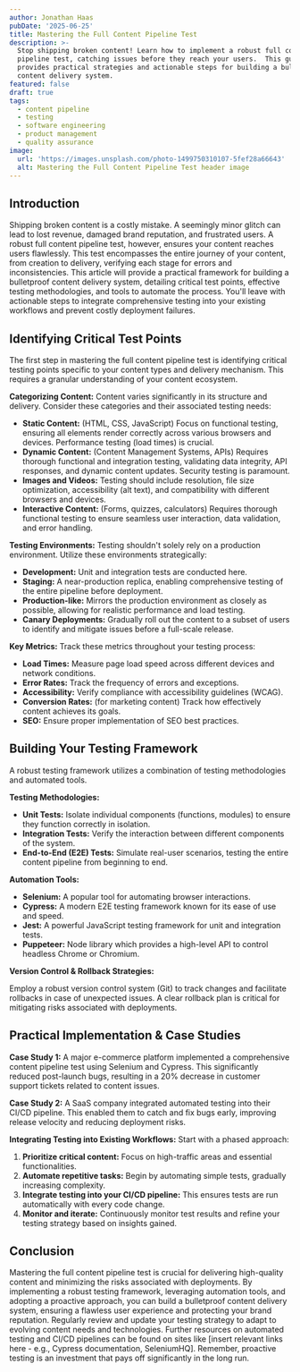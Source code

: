 ```yaml
---
author: Jonathan Haas
pubDate: '2025-06-25'
title: Mastering the Full Content Pipeline Test
description: >-
  Stop shipping broken content! Learn how to implement a robust full content
  pipeline test, catching issues before they reach your users.  This guide
  provides practical strategies and actionable steps for building a bulletproof
  content delivery system.
featured: false
draft: true
tags:
  - content pipeline
  - testing
  - software engineering
  - product management
  - quality assurance
image:
  url: 'https://images.unsplash.com/photo-1499750310107-5fef28a66643'
  alt: Mastering the Full Content Pipeline Test header image
---
```


## Introduction

Shipping broken content is a costly mistake. A seemingly minor glitch can lead to lost revenue, damaged brand reputation, and frustrated users. A robust full content pipeline test, however, ensures your content reaches users flawlessly. This test encompasses the entire journey of your content, from creation to delivery, verifying each stage for errors and inconsistencies. This article will provide a practical framework for building a bulletproof content delivery system, detailing critical test points, effective testing methodologies, and tools to automate the process. You'll leave with actionable steps to integrate comprehensive testing into your existing workflows and prevent costly deployment failures.

## Identifying Critical Test Points

The first step in mastering the full content pipeline test is identifying critical testing points specific to your content types and delivery mechanism. This requires a granular understanding of your content ecosystem.

**Categorizing Content:** Content varies significantly in its structure and delivery. Consider these categories and their associated testing needs:

- **Static Content:** (HTML, CSS, JavaScript) Focus on functional testing, ensuring all elements render correctly across various browsers and devices. Performance testing (load times) is crucial.
- **Dynamic Content:** (Content Management Systems, APIs) Requires thorough functional and integration testing, validating data integrity, API responses, and dynamic content updates. Security testing is paramount.
- **Images and Videos:** Testing should include resolution, file size optimization, accessibility (alt text), and compatibility with different browsers and devices.
- **Interactive Content:** (Forms, quizzes, calculators) Requires thorough functional testing to ensure seamless user interaction, data validation, and error handling.

**Testing Environments:** Testing shouldn't solely rely on a production environment. Utilize these environments strategically:

- **Development:** Unit and integration tests are conducted here.
- **Staging:** A near-production replica, enabling comprehensive testing of the entire pipeline before deployment.
- **Production-like:** Mirrors the production environment as closely as possible, allowing for realistic performance and load testing.
- **Canary Deployments:** Gradually roll out the content to a subset of users to identify and mitigate issues before a full-scale release.

**Key Metrics:** Track these metrics throughout your testing process:

- **Load Times:** Measure page load speed across different devices and network conditions.
- **Error Rates:** Track the frequency of errors and exceptions.
- **Accessibility:** Verify compliance with accessibility guidelines (WCAG).
- **Conversion Rates:** (for marketing content) Track how effectively content achieves its goals.
- **SEO:** Ensure proper implementation of SEO best practices.

## Building Your Testing Framework

A robust testing framework utilizes a combination of testing methodologies and automated tools.

**Testing Methodologies:**

- **Unit Tests:** Isolate individual components (functions, modules) to ensure they function correctly in isolation.
- **Integration Tests:** Verify the interaction between different components of the system.
- **End-to-End (E2E) Tests:** Simulate real-user scenarios, testing the entire content pipeline from beginning to end.

**Automation Tools:**

- **Selenium:** A popular tool for automating browser interactions.
- **Cypress:** A modern E2E testing framework known for its ease of use and speed.
- **Jest:** A powerful JavaScript testing framework for unit and integration tests.
- **Puppeteer:** Node library which provides a high-level API to control headless Chrome or Chromium.

**Version Control & Rollback Strategies:**

Employ a robust version control system (Git) to track changes and facilitate rollbacks in case of unexpected issues. A clear rollback plan is critical for mitigating risks associated with deployments.

## Practical Implementation & Case Studies

**Case Study 1:** A major e-commerce platform implemented a comprehensive content pipeline test using Selenium and Cypress. This significantly reduced post-launch bugs, resulting in a 20% decrease in customer support tickets related to content issues.

**Case Study 2:** A SaaS company integrated automated testing into their CI/CD pipeline. This enabled them to catch and fix bugs early, improving release velocity and reducing deployment risks.

**Integrating Testing into Existing Workflows:** Start with a phased approach:

1. **Prioritize critical content:** Focus on high-traffic areas and essential functionalities.
2. **Automate repetitive tasks:** Begin by automating simple tests, gradually increasing complexity.
3. **Integrate testing into your CI/CD pipeline:** This ensures tests are run automatically with every code change.
4. **Monitor and iterate:** Continuously monitor test results and refine your testing strategy based on insights gained.

## Conclusion

Mastering the full content pipeline test is crucial for delivering high-quality content and minimizing the risks associated with deployments. By implementing a robust testing framework, leveraging automation tools, and adopting a proactive approach, you can build a bulletproof content delivery system, ensuring a flawless user experience and protecting your brand reputation. Regularly review and update your testing strategy to adapt to evolving content needs and technologies. Further resources on automated testing and CI/CD pipelines can be found on sites like [insert relevant links here - e.g., Cypress documentation, SeleniumHQ]. Remember, proactive testing is an investment that pays off significantly in the long run.
